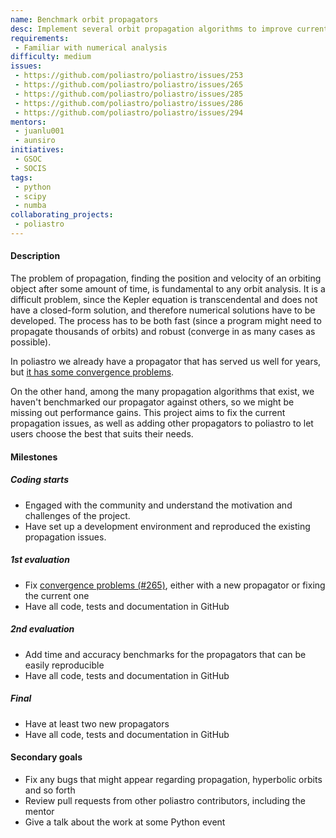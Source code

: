 ```yaml
---
name: Benchmark orbit propagators
desc: Implement several orbit propagation algorithms to improve current error rates and performance
requirements:
 - Familiar with numerical analysis
difficulty: medium
issues:
 - https://github.com/poliastro/poliastro/issues/253
 - https://github.com/poliastro/poliastro/issues/265
 - https://github.com/poliastro/poliastro/issues/285
 - https://github.com/poliastro/poliastro/issues/286
 - https://github.com/poliastro/poliastro/issues/294
mentors:
 - juanlu001
 - aunsiro
initiatives:
 - GSOC
 - SOCIS
tags:
 - python
 - scipy
 - numba
collaborating_projects:
 - poliastro
---
```


#### Description

The problem of propagation, finding the position and velocity of an orbiting
object after some amount of time, is fundamental to any orbit analysis.
It is a difficult problem, since the Kepler equation is transcendental and
does not have a closed-form solution, and therefore numerical solutions
have to be developed. The process has to be both fast (since a program
might need to propagate thousands of orbits) and robust (converge in as
many cases as possible).

In poliastro we already have a propagator that has served us well for years, but
[it has some convergence problems](https://github.com/poliastro/poliastro/issues/265).

On the other hand, among the many propagation algorithms that exist,
we haven't benchmarked our propagator against others, so we might be missing
out performance gains. This project aims to fix the current propagation
issues, as well as adding other propagators to poliastro to let users
choose the best that suits their needs.

#### Milestones

##### Coding starts

* Engaged with the community and understand the motivation and challenges of
  the project.
* Have set up a development environment and reproduced the existing propagation
  issues.

##### 1st evaluation

* Fix [convergence problems (#265)](https://github.com/poliastro/poliastro/issues/265),
  either with a new propagator or fixing the current one
* Have all code, tests and documentation in GitHub

##### 2nd evaluation

* Add time and accuracy benchmarks for the propagators that can be easily
  reproducible
* Have all code, tests and documentation in GitHub

##### Final

* Have at least two new propagators
* Have all code, tests and documentation in GitHub

#### Secondary goals

* Fix any bugs that might appear regarding propagation, hyperbolic orbits and so forth
* Review pull requests from other poliastro contributors, including the mentor
* Give a talk about the work at some Python event
